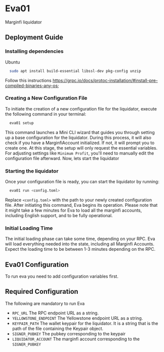 
# Eva01

Marginfi liquidator

## Deployment Guide
### Installing dependencies

Ubuntu 
```bash
  sudo apt install build-essential libssl-dev pkg-config unzip
```

Follow this instructions
  https://grpc.io/docs/protoc-installation/#install-pre-compiled-binaries-any-os;

### Creating a New Configuration File

To initiate the creation of a new configuration file for the liquidator, execute the following command in your terminal:

```bash
  eva01 setup
```

This command launches a Mini CLI wizard that guides you through setting up a base configuration for the liquidator. During this process, it will also check if you have a MarginfiAccount initialized. If not, it will prompt you to create one. At this stage, the setup will only request the essential variables. For adjusting settings like `Minimum Profit`, you'll need to manually edit the configuration file afterward.
Now, lets start the liquidator

### Starting the liquidator

Once your configuration file is ready, you can start the liquidator by running:

```bash
  eva01 run <config.toml>
```

Replace `<config.toml>` with the path to your newly created configuration file. After initiating this command, Eva begins its operation. Please note that it might take a few minutes for Eva to load all the marginfi accounts, including English support, and to be fully operational.

### Initial Loading Time

The initial loading phase can take some time, depending on your RPC. Eva will load everything needed into the state, including all Marginfi Accounts. Expect the loading time to be between 1-3 minutes depending on the RPC.
## Eva01 Configuration

To run eva you need to add configuration variables first.

## Required Configuration

The following are mandatory to run Eva

- `RPC_URL` The RPC endpoint URL as a string.
- `YELLOWSTONE_ENDPOINT` The Yellowstone endpoint URL as a string.
- `KEYPAIR_PATH` The wallet keypair for the liquidator. It is a string that is the path of the file containing the Keypair object.
- `SIGNER_PUBKEY` The pubkey corresponding to the keypair
- `LIQUIDATOR_ACCOUNT` The marginfi account corresponding to the `SIGNER_PUBKEY`



